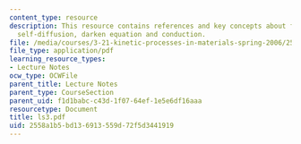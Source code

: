```yaml
---
content_type: resource
description: This resource contains references and key concepts about fick's laws,
  self-diffusion, darken equation and conduction.
file: /media/courses/3-21-kinetic-processes-in-materials-spring-2006/2558a1b5bd136913559d72f5d3441919_ls3.pdf
file_type: application/pdf
learning_resource_types:
- Lecture Notes
ocw_type: OCWFile
parent_title: Lecture Notes
parent_type: CourseSection
parent_uid: f1d1babc-c43d-1f07-64ef-1e5e6df16aaa
resourcetype: Document
title: ls3.pdf
uid: 2558a1b5-bd13-6913-559d-72f5d3441919
---
```


